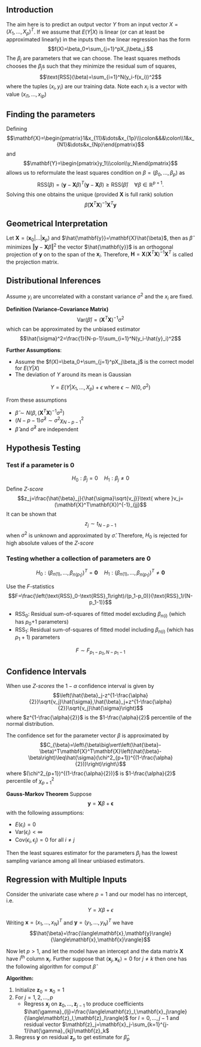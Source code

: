## Introduction

The aim here is to predict an output vector $Y$ from an input vector $X=(X_1,\dots,X_p)^T$. If we assume that $E(Y\vert X)$ is linear (or can at least be approximated linearly) in the inputs then the linear regression has the form
$$f(X)=\beta_0+\sum_{j=1}^pX_j\beta_j.$$
The $\beta_j$ are parameters that we can choose. The least squares methods chooses the $\beta_j$s such that they minimize the residual sum of squares,
$$\text{RSS}(\beta)=\sum_{i=1}^N(y_i-f(x_i))^2$$
where the tuples $(x_i,y_i)$ are our training data. Note each $x_i$ is a vector with value $(x_{i1},\dots,x_{ip})$

## Finding the parameters
Defining
$$\mathbf{X}=\begin{pmatrix}1&x_{11}&\dots&x_{1p}\\\colon&&&\colon\\1&x_{N1}&\dots&x_{Np}\end{pmatrix}$$
and 
$$\mathbf{Y}=\begin{pmatrix}y_1\\\colon\\y_N\end{pmatrix}$$
allows us to reformulate the least squares condition on $\beta=(\beta_0,\dots,\beta_{p})$ as
$$\text{RSS}(\beta)=(\mathbf{y}-\mathbf{X}\beta)^T(\mathbf{y}-\mathbf{X}\beta)\geq\text{RSS}(\hat{\beta})\quad\forall\beta\in\mathbb{R}^{p+1}.$$
Solving this one obtains the unique (provided $\mathbf{X}$ is full rank) solution
$$\hat{\beta}(\mathbf{X}^T\mathbf{X})^{-1}\mathbf{X}^T\mathbf{y}$$

## Geometrical Interpretation

Let $\mathbf{X}=(\mathbf{x}_0\vert\dots\vert\mathbf{x}_p)$ and $\hat{\mathbf{y}}=\mathbf{X}\hat{\beta}$, then as $\hat{\beta}$ minimizes $\Vert\mathbf{y}-\mathbf{X}\beta\Vert^2$ the vector $\hat{\mathbf{y}}$ is an orthogonal projection of $\mathbf{y}$ on to the span of the $\mathbf{x}_i$. Therefore, $\mathbf{H}=\mathbf{X}(\mathbf{X}^T\mathbf{X})^{-1}\mathbf{X}^T$ is called the projection matrix.

## Distributional Inferences

Assume $y_i$ are uncorrelated with a constant variance $\sigma^2$ and the $x_i$ are fixed. 

**Definition (Variance-Covariance Matrix)**
$$\text{Var}(\hat{\beta})=(\mathbf{X}^T\mathbf{X})^{-1}\sigma^2$$
which can be approximated by the unbiased estimator
$$\hat{\sigma}^2=\frac{1}{N-p-1}\sum_{i=1}^N(y_i-\hat{y}_i)^2$$

**Further Assumptions**:
- Assume the $f(X)=\beta_0+\sum_{j=1}^pX_j\beta_j$ is the correct model for $E(Y\vert X)$
- The deviation of $Y$ around its mean is Gaussian

$$Y=E(Y\vert X_1,\dots,X_p)+\epsilon\text{ where }\epsilon\sim N(0,\sigma^2)$$

From these assumptions
- $\hat{\beta}\sim N(\beta,(\mathbf{X}^T\mathbf{X})^{-1}\sigma^2)$
- $(N-p-1)\hat{\sigma}^2\sim\sigma^2\chi^2_{N-p-1}$
- $\hat{\beta}$ and $\hat{\sigma}^2$ are independent

## Hypothesis Testing

### Test if a parameter is $0$
$$H_0:\beta_j=0\quad H_1:\beta_j\neq 0$$
Define *Z-score*
$$z_j=\frac{\hat{\beta}_j}{\hat{\sigma}\sqrt{v_j}}\text{ where }v_j=(\mathbf{X}^T\mathbf{X})^{-1}_{jj}$$
It can be shown that
$$z_j\sim t_{N-p-1}$$
when $\sigma^2$ is unknown and approximated by $\hat{\sigma}$. Therefore, $H_0$ is rejected for high absolute values of the *Z-score*

### Testing whether a collection of parameters are $0$

$$H_0:\left(\beta_{n(1)},\dots,\beta_{n(p_1)}\right)^T=\mathbf{0}\quad H_1:\left(\beta_{n(1)},\dots,\beta_{n(p_1)}\right)^T\neq\mathbf{0}$$

Use the $F$-statistics
$$F=\frac{\left(\text{RSS}_0-\text{RSS}_1\right)/(p_1-p_0)}{\text{RSS}_1/(N-p_1-1)}$$
- $\text{RSS}_0$: Residual sum-of-squares of fitted model excluding $\beta_{n(i)}$ (which has $p_0$+1 parameters)
- $\text{RSS}_1$: Residual sum-of-squares of fitted model including $\beta_{n(i)}$ (which has $p_1+1$) parameters

$$F\sim F_{p_1-p_0, N-p_1-1}$$

## Confidence Intervals

When use *Z-scores* the $1-\alpha$ confidence interval is given by
$$\left(\hat{\beta}_j-z^{1-\frac{\alpha}{2}}\sqrt{v_j}\hat{\sigma},\hat{\beta}_j+z^{1-\frac{\alpha}{2}}\sqrt{v_j}\hat{\sigma}\right)$$
where $z^{1-\frac{\alpha}{2}}$ is the $1-\frac{\alpha}{2}$ percentile of the normal distribution. 

The confidence set for the parameter vector $\beta$ is approximated by
$$C_{\beta}=\left\{\beta\big\vert\left(\hat{\beta}-\beta)^T\mathbf{X}^T\mathbf{X}\left(\hat{\beta}-\beta\right)\leq\hat{\sigma}(\chi^2_{p+1})^{(1-\frac{\alpha}{2})}\right)\right\}$$
where $(\chi^2_{p+1})^{(1-\frac{\alpha}{2})}$ is $1-\frac{\alpha}{2}$ percentile of $\chi_{p+1}^2$

**Gauss-Markov Theorem**
Suppose 
$$\mathbf{y}=\mathbf{X}\beta+\mathbf{\epsilon}$$
with the following assumptions:
- $E(\epsilon_i)=0$
- $\text{Var}(\epsilon_i)<\infty$
- $\text{Cov}(\epsilon_i,\epsilon_j)=0$ for all $i\neq j$

Then the least squares estimator for the parameters $\beta_j$ has the lowest sampling variance among all linear unbiased estimators.

## Regression with Multiple Inputs

Consider the univariate case where $p=1$ and our model has no intercept, i.e.
$$Y=X\beta+\epsilon$$

Writing $\mathbf{x}=(x_1,\dots,x_N)^T$ and $\mathbf{y}=(y_1,\dots,y_N)^T$ we have
$$\hat{\beta}=\frac{\langle\mathbf{x},\mathbf{y}\rangle}{\langle\mathbf{x},\mathbf{x}\rangle}$$

Now let $p>1$, and let the model have an intercept and the data matrix $\mathbf{X}$ have $i^{\text{th}}$ column $\mathbf{x}_i$. Further suppose that $\langle\mathbf{x}_j,\mathbf{x}_k\rangle=0$ for $j\neq k$ then one has the following algorithm for comput $\hat{\beta}$

**Algorithm:**
1. Initialize $\mathbf{z}_0=\mathbf{x}_0=1$
2. For $j=1,2,\dots,p$
   - Regress $\mathbf{x}_j$ on $\mathbf{z}_0,\dots,\mathbf{z}_{j-1}$ to produce coefficients $\hat{\gamma}_{lj}=\frac{\langle\mathbf{z}_l,\mathbf{x}_j\rangle}{\langle\mathbf{z}_l,\mathbf{z}_l\rangle}$ for $l=0,\dots,j-1$ and residual vector $\mathbf{z}_j=\mathbf{x}_j-\sum_{k=1}^{j-1}\hat{\gamma}_{kj}\mathbf{z}_k$
3. Regress $\mathbf{y}$ on residual $\mathbf{z}_p$ to get estimate for $\hat{\beta}_p$
